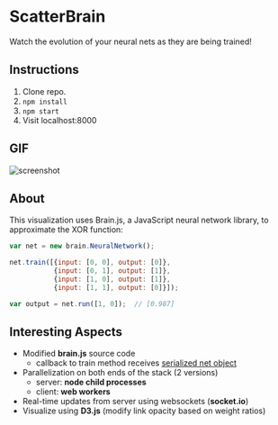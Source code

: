# ScatterBrain
Watch the evolution of your neural nets as they are being trained!

## Instructions
1. Clone repo.
2. `npm install`
3. `npm start`
4. Visit localhost:8000

## GIF
![screenshot](https://cloud.githubusercontent.com/assets/7910250/10273277/c149dbe4-6ae2-11e5-9fcf-eac0e805aff6.gif)

## About
This visualization uses Brain.js, a JavaScript neural network library, to approximate the XOR function:
```javascript
var net = new brain.NeuralNetwork();

net.train([{input: [0, 0], output: [0]},
           {input: [0, 1], output: [1]},
           {input: [1, 0], output: [1]},
           {input: [1, 1], output: [0]}]);

var output = net.run([1, 0]);  // [0.987]
```

## Interesting Aspects
- Modified **brain.js** source code
  - callback to train method receives [serialized net object](https://github.com/kuychaco/ScatterBrain/blob/3546355ffbae9158fd1b767c745186355f40b551/node_modules/brain/lib/neuralnetwork.js#L114-L116)
- Parallelization on both ends of the stack (2 versions)
  - server: **node child processes**
  - client: **web workers**
- Real-time updates from server using websockets (**socket.io**)
- Visualize using **D3.js** (modify link opacity based on weight ratios)
